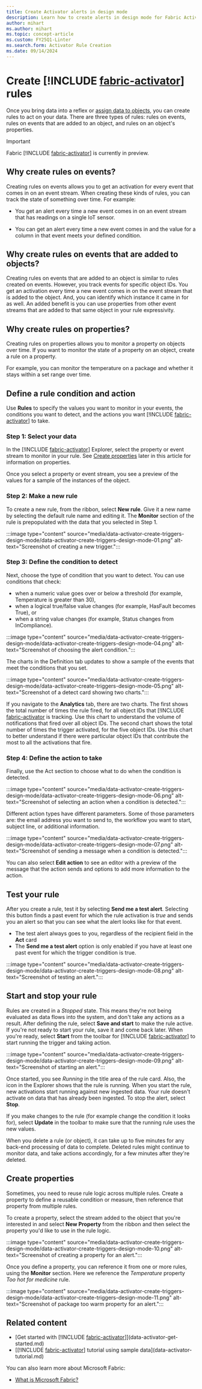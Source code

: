 ```yaml
---
title: Create Activator alerts in design mode
description: Learn how to create alerts in design mode for Fabric Activator, take action on your data, and automate workflows.
author: mihart
ms.author: mihart
ms.topic: concept-article
ms.custom: FY25Q1-Linter
ms.search.form: Activator Rule Creation
ms.date: 09/14/2024
---
```


# Create [!INCLUDE [fabric-activator](../includes/fabric-activator.md)] rules

Once you bring data into a reflex or [assign data to objects](data-activator-assign-data-objects.md#assign-data-to-objects-in-data-activator), you can create rules to act on your data. There are three types of rules: rules on events, rules on events that are added to an object, and rules on an object's properties.  

> [!IMPORTANT]
> Fabric [!INCLUDE [fabric-activator](../includes/fabric-activator.md)] is currently in preview.

## Why create rules on events?

Creating rules on events allows you to get an activation for every event that comes in on an event stream. When creating these kinds of rules, you can track the state of something over time. For example:

- You get an alert every time a new event comes in on an event stream that has readings on a single IoT sensor.

- You can get an alert every time a new event comes in and the value for a column in that event meets your defined condition.

## Why create rules on events that are added to objects?

Creating rules on events that are added to an object is similar to rules created on events. However, you track events for specific object IDs. You get an activation every time a new event comes in on the event stream that is added to the object. And, you can identify which instance it came in for as well. An added benefit is you can use properties from other event streams that are added to that same object in your rule expressivity.

## Why create rules on properties?

Creating rules on properties allows you to monitor a property on objects over time. If you want to monitor the state of a property on an object, create a rule on a property.

For example, you can monitor the temperature on a package and whether it stays within a set range over time.

## Define a rule condition and action

Use **Rules** to specify the values you want to monitor in your events, the conditions you want to detect, and the actions you want [!INCLUDE [fabric-activator](../includes/fabric-activator.md)] to take.

### Step 1: Select your data

In the [!INCLUDE [fabric-activator](../includes/fabric-activator.md)] Explorer, select the property or event stream to monitor in your rule. See [Create properties](#create-properties) later in this article for information on properties.

Once you select a property or event stream, you see a preview of the values for a sample of the instances of the object.

### Step 2: Make a new rule

To create a new rule, from the ribbon, select **New rule**. Give it a new name by selecting the default rule name and editing it. The **Monitor** section of the rule is prepopulated with the data that you selected in Step 1.

:::image type="content" source="media/data-activator-create-triggers-design-mode/data-activator-create-triggers-design-mode-01.png" alt-text="Screenshot of creating a new trigger.":::

### Step 3: Define the condition to detect

Next, choose the type of condition that you want to detect. You can use conditions that check:

- when a numeric value goes over or below a threshold (for example, Temperature is greater than 30),
- when a logical true/false value changes (for example, HasFault becomes True), or 
- when a string value changes (for example, Status changes from InCompliance).

:::image type="content" source="media/data-activator-create-triggers-design-mode/data-activator-create-triggers-design-mode-04.png" alt-text="Screenshot of choosing the alert condition.":::

The charts in the Definition tab updates to show a sample of the events that meet the conditions that you set.

:::image type="content" source="media/data-activator-create-triggers-design-mode/data-activator-create-triggers-design-mode-05.png" alt-text="Screenshot of a detect card showing two charts.":::

If you navigate to the **Analytics** tab, there are two charts. The first shows the total number of times the rule fired, for all object IDs that [!INCLUDE [fabric-activator](../includes/fabric-activator.md) is tracking. Use this chart to understand the volume of notifications that fired over all object IDs. The second chart shows the total number of times the trigger activated, for the five object IDs. Use this chart to better understand if there were particular object IDs that contribute the most to all the activations that fire.

### Step 4: Define the action to take

Finally, use the Act section to choose what to do when the condition is detected.

:::image type="content" source="media/data-activator-create-triggers-design-mode/data-activator-create-triggers-design-mode-06.png" alt-text="Screenshot of selecting an action when a condition is detected.":::

Different action types have different parameters. Some of those parameters are: the email address you want to send to, the workflow you want to start, subject line, or additional information.

:::image type="content" source="media/data-activator-create-triggers-design-mode/data-activator-create-triggers-design-mode-07.png" alt-text="Screenshot of sending a message when a condition is detected.":::

You can also select **Edit action** to see an editor with a preview of the message that the action sends and options to add more information to the action.

## Test your rule

After you create a rule, test it by selecting **Send me a test alert**. Selecting this button finds a past event for which the rule activation is *true* and sends you an alert so that you can see what the alert looks like for that event.  

* The test alert always goes to you, regardless of the recipient field in the **Act** card
* The **Send me a test alert** option is only enabled if you have at least one past event for which the trigger condition is true.

:::image type="content" source="media/data-activator-create-triggers-design-mode/data-activator-create-triggers-design-mode-08.png" alt-text="Screenshot of testing an alert.":::

## Start and stop your rule

Rules are created in a *Stopped* state. This means they're not being evaluated as data flows into the system, and don't take any actions as a result. After defining the rule, select **Save and start** to make the rule active. If you're not ready to start your rule, save it and come back later. When you're ready, select **Start** from the toolbar for [!INCLUDE [fabric-activator](../includes/fabric-activator.md)] to start running the trigger and taking action.

:::image type="content" source="media/data-activator-create-triggers-design-mode/data-activator-create-triggers-design-mode-09.png" alt-text="Screenshot of starting an alert.":::

Once started, you see *Running* in the title area of the rule card. Also, the icon in the Explorer shows that the rule is running. When you start the rule, new activations start running against new ingested data. Your rule doesn't activate on data that has already been ingested. To stop the alert, select **Stop**.

If you make changes to the rule (for example change the condition it looks for), select **Update** in the toolbar to make sure that the running rule uses the new values.

When you delete a rule (or object), it can take up to five minutes for any back-end processing of data to complete. Deleted rules might continue to monitor data, and take actions accordingly, for a few minutes after they're deleted.

## Create properties

Sometimes, you need to reuse rule logic across multiple rules. Create a property to define a reusable condition or measure, then reference that property from multiple rules.

To create a property, select the stream added to the object that you're interested in and select **New Property** from the ribbon and then select the property you'd like to use in the rule logic.

:::image type="content" source="media/data-activator-create-triggers-design-mode/data-activator-create-triggers-design-mode-10.png" alt-text="Screenshot of creating a property for an alert.":::

Once you define a property, you can reference it from one or more rules, using the **Monitor** section. Here we reference the *Temperature* property *Too hot for medicine* rule.

:::image type="content" source="media/data-activator-create-triggers-design-mode/data-activator-create-triggers-design-mode-11.png" alt-text="Screenshot of package too warm property for an alert.":::

## Related content

- [Get started with [!INCLUDE [fabric-activator](../includes/fabric-activator.md)]](data-activator-get-started.md)
- [[!INCLUDE [fabric-activator](../includes/fabric-activator.md)] tutorial using sample data](data-activator-tutorial.md)

You can also learn more about Microsoft Fabric:

- [What is Microsoft Fabric?](../../get-started/microsoft-fabric-overview.md)
